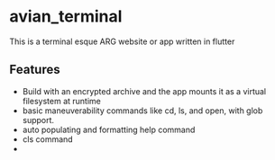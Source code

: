 # avian_terminal

This is a terminal esque ARG website or app written in flutter

## Features
- Build with an encrypted archive and the app mounts it as a virtual filesystem at runtime
- basic maneuverability commands like cd, ls, and open, with glob support.
- auto populating and formatting help command
- cls command
- 
